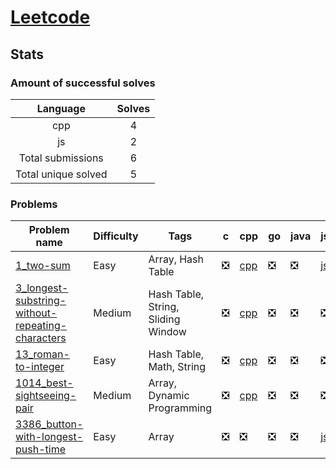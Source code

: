 # [Leetcode](https://leetcode.com/u/hamzahossain/)

## Stats

### Amount of successful solves

|       Language      | Solves |
| :-----------------: | :----: |
|         cpp         |    4   |
|          js         |    2   |
|  Total submissions  |    6   |
| Total unique solved |    5   |

### Problems

| Problem name                                                                                                                     | Difficulty | Tags                               | c | cpp                                                                                                                                      | go | java | js                                                                                                        | kt | lua | py | rs | swift |
| -------------------------------------------------------------------------------------------------------------------------------- | ---------- | ---------------------------------- | - | ---------------------------------------------------------------------------------------------------------------------------------------- | -- | ---- | --------------------------------------------------------------------------------------------------------- | -- | --- | -- | -- | ----- |
| [1_two-sum](https://leetcode.com/problems/two-sum)                                                                               | Easy       | Array, Hash Table                  | ❎ | [cpp](<../../solves/leetcode/1_two-sum/CPP 1_two-sum.cpp>)                                                                               | ❎  | ❎    | [js](<../../solves/leetcode/1_two-sum/JS 1_two-sum.js>)                                                   | ❎  | ❎   | ❎  | ❎  | ❎     |
| [3_longest-substring-without-repeating-characters](https://leetcode.com/problems/longest-substring-without-repeating-characters) | Medium     | Hash Table, String, Sliding Window | ❎ | [cpp](<../../solves/leetcode/3_longest-substring-without-repeating-characters/CPP 3_longest-substring-without-repeating-characters.cpp>) | ❎  | ❎    | ❎                                                                                                         | ❎  | ❎   | ❎  | ❎  | ❎     |
| [13_roman-to-integer](https://leetcode.com/problems/roman-to-integer)                                                            | Easy       | Hash Table, Math, String           | ❎ | [cpp](<../../solves/leetcode/13_roman-to-integer/CPP 13_roman-to-integer.cpp>)                                                           | ❎  | ❎    | ❎                                                                                                         | ❎  | ❎   | ❎  | ❎  | ❎     |
| [1014_best-sightseeing-pair](https://leetcode.com/problems/best-sightseeing-pair)                                                | Medium     | Array, Dynamic Programming         | ❎ | [cpp](<../../solves/leetcode/1014_best-sightseeing-pair/CPP 1014_best-sightseeing-pair.cpp>)                                             | ❎  | ❎    | ❎                                                                                                         | ❎  | ❎   | ❎  | ❎  | ❎     |
| [3386_button-with-longest-push-time](https://leetcode.com/problems/button-with-longest-push-time)                                | Easy       | Array                              | ❎ | ❎                                                                                                                                        | ❎  | ❎    | [js](<../../solves/leetcode/3386_button-with-longest-push-time/JS 3386_button-with-longest-push-time.js>) | ❎  | ❎   | ❎  | ❎  | ❎     |
